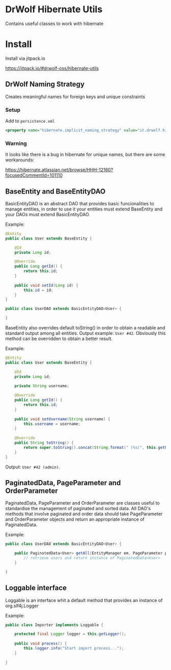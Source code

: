 # DrWolf Hibernate Utils

Contains useful classes to work with hibernate

# Install 

Install via jitpack.io

https://jitpack.io/#drwolf-oss/hibernate-utils

## DrWolf Naming Strategy

Creates meaningful names for foreign keys and unique constraints

### Setup

Add to `persistence.xml`

```xml
<property name="hibernate.implicit_naming_strategy" value="it.drwolf.hibernate.utils.DrWolfNamingStrategy"/>
```
 
### Warning

It looks like there is a bug in hibernate for unique names, but there are some workarounds:

https://hibernate.atlassian.net/browse/HHH-12160?focusedCommentId=101110


## BaseEntity and BaseEntityDAO

BasicEntityDAO is an abstract DAO that provides basic funcionalities to manage entities, in order to use it your entities must extend BaseEntity and your DAOs must extend BasicEntityDAO.

Example:

```java
@Entity
public class User extends BaseEntity { 

	@Id
	private Long id;

	@Override
	public Long getId() {
		return this.id;
	}
	
	public void setId(Long id) {
		this.id = id;
	}
}
```

```java
public class UserDAO extends BasicEntityDAO<User> {

}
```

BaseEntity also overrides default toString() in order to obtain a readable and standard output among all entities.
Output example: `User #42`. 
Obviously this method can be overridden to obtain a better result.

Example:

```java
@Entity
public class User extends BaseEntity { 

	@Id
	private Long id;
	
	private String username;

	@Override
	public Long getId() {
		return this.id;
	}
	
	public void setUsername(String username) {
		this.username = username;
	}
	
	@Override
	public String toString() {
		return super.toString().concat(String.format(" (%s)", this.getUsername()));
	}
}
```
Output: `User #42 (admin)`.

## PaginatedData, PageParameter and OrderParameter

PaginatedData, PageParameter and OrderParameter are classes useful to standardise the management of paginated and sorted data. All DAO's methods that involve paginated and order data should take PageParameter and OrderParameter objects and return an appropriate instance of PaginatedData.

Example:

```java
public class UserDAO extends BasicEntityDAO<User> {

	public PaginatedData<User> getAll(EntityManager em, PageParameter page, OrderParameter order) {
		// retrieve users and return instance of PaginatedData<User>
	}

}
```

## Loggable interface

Loggable is an interface whit a default method that provides an instance of org.slf4j.Logger

Example:

```java
public class Importer implements Loggable {

	protected final Logger logger = this.getLogger();
	
	public void process() {
		this.logger.info("Start import process...");
	}
	
}

```

